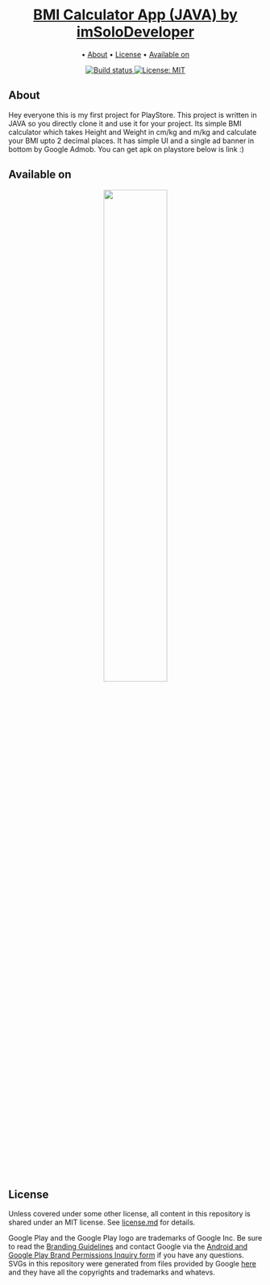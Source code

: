 <p>
    <h1 align="center">
        <a href="https://play.google.com/store/apps/details?id=com.mac.bmicalculator">
            BMI Calculator App (JAVA) by imSoloDeveloper
        </a>
    </h1>
</p>

<p align="center">
  • <a href="#about">About</a>
  • <a href="#license">License</a>
  • <a href="#available-on">Available on</a>

</p>


<p align="center">
    <a href="https://travis-ci.org/steverichey/google-play-badge-svg">
        <img src="https://travis-ci.org/steverichey/google-play-badge-svg.svg?branch=master" alt="Build status">
    </a>
    <a href="./license.md">
        <img src="https://img.shields.io/badge/License-MIT-lightgrey.svg" alt="License: MIT">
    </a>
</p>

## About
Hey everyone this is my first project for PlayStore.
This project is written in JAVA so you directly clone it and use it for your project.
Its simple BMI calculator which takes Height and Weight in cm/kg and m/kg and calculate your BMI upto 2 decimal places.
It has simple UI and a single ad banner in bottom by Google Admob.
You can get apk on playstore below is link :)

## Available on

<p align="center">
<a href="https://play.google.com/store/apps/details?id=com.mac.bmicalculator">
<img src="https://cdn.jsdelivr.net/gh/dev-iamsaurabh/BMICalculator/play.svg" width="50%">
</a>
</p>

## License

Unless covered under some other license, all content in this repository is shared under an MIT license. See [license.md](./license.md) for details.

Google Play and the Google Play logo are trademarks of Google Inc. Be sure to read the [Branding Guidelines](https://developer.android.com/distribute/tools/promote/brand.html) and contact Google via the [Android and Google Play Brand Permissions Inquiry form](https://support.google.com/googleplay/contact/brand_developer) if you have any questions. SVGs in this repository were generated from files provided by Google [here](https://play.google.com/intl/en_us/badges/) and they have all the copyrights and trademarks and whatevs.

  
